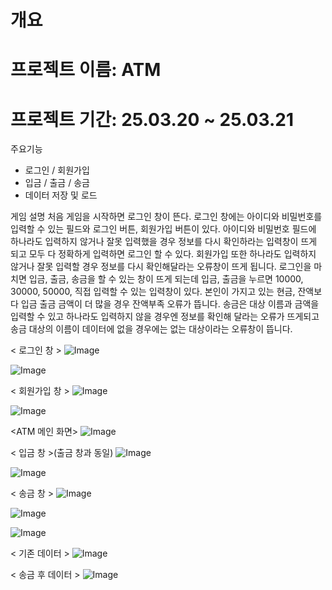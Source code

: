 개요
======
프로젝트 이름: ATM
======
프로젝트 기간: 25.03.20 ~ 25.03.21
======

주요기능
- 로그인 / 회원가입 
- 입금 / 출금 / 송금
- 데이터 저장 및 로드 

게임 설명
처음 게임을 시작하면 로그인 창이 뜬다. 로그인 창에는 아이디와 비밀번호를 입력할 수 있는 필드와 로그인 버튼, 회원가입 버튼이 있다. 아이디와 비밀번호 필드에 하나라도 입력하지 않거나 잘못 입력했을 경우 정보를 다시 확인하라는 입력창이 뜨게 되고 모두 다 정확하게 입력하면 로그인 할 수 있다.
회원가입 또한 하나라도 입력하지 않거나 잘못 입력할 경우 정보를 다시 확인해달라는 오류창이 뜨게 됩니다. 로그인을 마치면 입금, 출금, 송금을 할 수 있는 창이 뜨게 되는데 입금, 출금을 누르면 10000, 30000, 50000, 직접 입력할 수 있는 입력창이 있다.
본인이 가지고 있는 현금, 잔액보다 입금 출금 금액이 더 많을 경우 잔액부족 오류가 뜹니다.
송금은 대상 이름과 금액을 입력할 수 있고 하나라도 입력하지 않을 경우엔 정보를 확인해 달라는 오류가 뜨게되고 송금 대상의 이름이 데이터에 없을 경우에는 없는 대상이라는 오류창이 뜹니다. 

< 로그인 창 >
![Image](https://github.com/user-attachments/assets/f2108bd0-a972-43a0-9b52-22714e4a6dd6)

![Image](https://github.com/user-attachments/assets/09919b13-bf2a-4bdb-84f5-3d9124d92134)

< 회원가입 창 >
![Image](https://github.com/user-attachments/assets/e55035d4-5e6b-4aeb-a83c-9b724457a0c5)

![Image](https://github.com/user-attachments/assets/1294f5fe-6334-4cfe-8d93-6f3c9422679f)

<ATM 메인 화면>
![Image](https://github.com/user-attachments/assets/0335d0dd-ff71-491b-8da1-ab8b070d6804)

< 입금 창 >(출금 창과 동일)
![Image](https://github.com/user-attachments/assets/c984392c-ab79-4922-8166-253d9adc281e)

![Image](https://github.com/user-attachments/assets/295e4201-3d5e-4ff4-a1bb-4d1e19432e6c)

< 송금 창 >
![Image](https://github.com/user-attachments/assets/37a46bc3-36ca-4b7f-8723-6dd0d4f172dc)

![Image](https://github.com/user-attachments/assets/50bd82b9-d0f4-4061-a9ab-299eb6e76aa8)

![Image](https://github.com/user-attachments/assets/198f381d-36ba-4f08-a8c8-0467aa0be965)

< 기존 데이터 >
![Image](https://github.com/user-attachments/assets/5c99735b-0f22-48d2-8ee8-570ac37278a6)

< 송금 후 데이터 >
![Image](https://github.com/user-attachments/assets/7ac70f9d-4913-44f5-b2ca-2a8acbbf4713)




